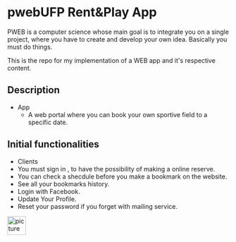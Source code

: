 # pwebUFP Rent&Play App

PWEB is a computer science whose main goal is to integrate you on a single project, where you have to create and develop your own idea.
Basically you must do things.

This is the repo for my implementation of a WEB app and it's respective content.

## Description
- App
  - A web portal where you can book your own sportive field to a specific date.
  
## Initial functionalities
- Clients
 - You must sign in , to have the possibility of making a online reserve.
 - You can check a shecdule before you make a bookmark on the website.
 - See all your bookmarks history.
 - Login with Facebook.
 - Update Your Profile.
 - Reset your password if you forget with mailing service.
 
 
 
<img src="http://image.prntscr.com/image/4e3fa9cce97344fbb2bec7fabe0cbc45.png" alt="picture" height="42" width="42">
